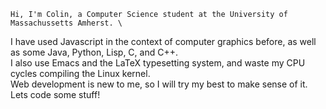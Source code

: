     Hi, I'm Colin, a Computer Science student at the University of Massachussetts Amherst. \
I have used Javascript in the context of computer graphics before, as well as some Java, Python, Lisp, C, and C++. \
I also use Emacs and the LaTeX typesetting system, and waste my CPU cycles compiling the Linux kernel. \
Web development is new to me, so I will try my best to make sense of it. \
Lets code some stuff!
